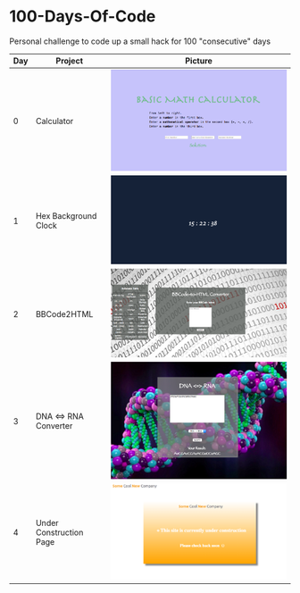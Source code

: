 # 100-Days-Of-Code
Personal challenge to code up a small hack for 100 "consecutive" days

| Day  | Project                 | Picture               |
|------|-------------------------|-----------------------|
| 0    | Calculator              | ![0](./0_0/day0.png)  |
| 1    | Hex Background Clock    | ![1](./0_1/day1.png)  |
| 2    | BBCode2HTML             | ![2](./0_2/day02.png) |
| 3    | DNA <=> RNA Converter   | ![3](./0_3/day3.png)  |
| 4    | Under Construction Page | ![4](./0_4/day4.png)  |

